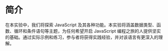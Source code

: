 # 简介

在本实验中，我们将探索 JavaScript 及其各种功能。本实验将涵盖数据类型、函数、循环和条件语句等主题，为任何希望开启 JavaScript 编程之旅的人提供坚实的基础。通过实际示例和练习，参与者将获得实践经验，并对该语言有更深入的理解。
